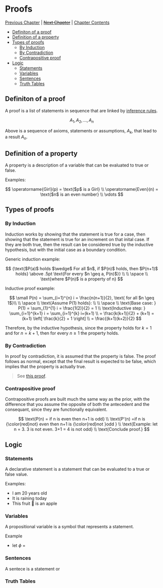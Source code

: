 # Proofs <!-- omit in toc -->

[Previous Chapter][prev] | [~~Next Chapter~~][next] | [Chapter Contents][index]

[prev]: ./02logic
[next]: ./index
[index]: ./index

- [Definiton of a proof](#definiton-of-a-proof)
- [Definition of a property](#definition-of-a-property)
- [Types of proofs](#types-of-proofs)
  - [By Induction](#by-induction)
  - [By Contradiction](#by-contradiction)
  - [Contrapositive proof](#contrapositive-proof)
- [Logic](#logic)
  - [Statements](#statements)
  - [Variables](#variables)
  - [Sentences](#sentences)
  - [Truth Tables](#truth-tables)

## Definiton of a proof

A proof is a list of statements in sequence that are linked by [inference rules][prev].

$$
A_1, A_2, ..., A_n
$$

Above is a sequence of axioms, statements or assumptions, $A_k$, that lead to a result $A_n$.

## Definition of a property

A property is a description of a variable that can be evaluated to true or false.

Examples:

$$
\operatorname{Girl}(p) = \text{$p$ is a Girl} \\
\operatorname{Even}(n) = \text{$n$ is an even number} \\
\vdots
$$

## Types of proofs

### By Induction

Induction works by showing that the statement is true for a case, then showing that the statement is true for an increment on that inital case. If they are both true, then the result can be considered true by the inductive hypothesis, but with the initial case as a boundary condition.

Generic induction example:

$$
{\text{$P(a)$ holds $\wedge$ For all $n$, if $P(n)$ holds, then $P(n+1)$ holds} \above .5pt \text{For every $n \geq a, P(n)$}} \\
\\ \space \\
\text{where $P(n)$ is a property of n}
$$

Inductive proof example:

$$
\small
P(n) = \sum_{i=1}^{n} i = \frac{n(n+1)}{2}, \text{ for all $n \geq 1$}\\
\\ \space \\
\text{Assume P(1) holds}: \\
\\ \space \\
\text{Base case: } P(1) = \sum_{1}^{1} i = \frac{1(2)}{2} = 1 \\
\text{Inductive step: } \sum_{i=1}^{k+1} i = \sum_{i=1}^{k} i+(k+1) \\
= \frac{k(k+1)}{2} + (k+1) = (k+1) \left[ \frac{k}{2} + 1 \right] \\
= \frac{(k+1)(k+2)}{2}
$$

Therefore, by the inductive hypothesis, since the property holds for $k=1$ and for $n=k+1$, then for every $n \geq 1$ the property holds.

### By Contradiction

In proof by contradiction, it is assumed that the property is false. The proof follows as normal, except that the final result is expected to be false, which implies that the property is actually true.

> See [this proof](../01numtheory/01numbersets.md#proof-irrational-numbers).

### Contrapositive proof

Contrapositive proofs are built much the same way as the prior, with the difference that you assume the opposite of both the antecedent and the consequant, since they are functionally equivalent.

$$
\text{P(n) = if n is even then n+1 is odd} \\
\text{P'(n) =if n is {\color{red}not} even then n+1 is {\color{red}not }odd } \\
\text{Example: let n = 3. 3 is not even. 3+1 = 4 is not odd} \\
\text{Conclude proof.}
$$

## Logic

### Statements

A declarative statement is a statement that can be evaluated to a true or false value.

Examples:

- I am 20 years old
- It is raining today
- This fruit :orange: is an apple

### Variables

A propositional variable is a symbol that represents a statement.

Example

* let $\phi$ =

### Sentences

A sentece is a statement or 

### Truth Tables
